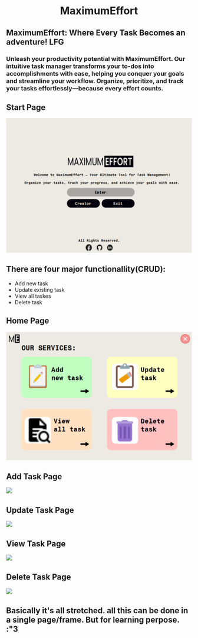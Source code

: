 <h1 align = "center">MaximumEffort</h1>
  
## MaximumEffort: Where Every Task Becomes an adventure! LFG 

### Unleash your productivity potential with MaximumEffort. Our intuitive task manager transforms your to-dos into accomplishments with ease, helping you conquer your goals and streamline your workflow. Organize, prioritize, and track your tasks effortlessly—because every effort counts.
## Start Page
<img src="pictures/ReadME/Screenshot 2024-07-27 000801.png">

## There are four major functionallity(CRUD):
- Add new task
- Update existing task
- View all taskes
- Delete task
## Home Page
<img src="pictures/ReadME/Screenshot 2024-07-27 000813.png">

## Add Task Page
<img src="pictures/ReadME/Screenshot 2024-07-27 201409.png">

## Update Task Page
<img src="pictures/ReadME/Screenshot 2024-07-27 201515.png">

## View Task Page
<img src="pictures/ReadME/Screenshot 2024-07-27 201500.png">

## Delete Task Page
<img src="pictures/ReadME/Screenshot 2024-07-27 201439.png">


## Basically it's all stretched. all this can be done in a single page/frame. But for learning perpose. :"3
